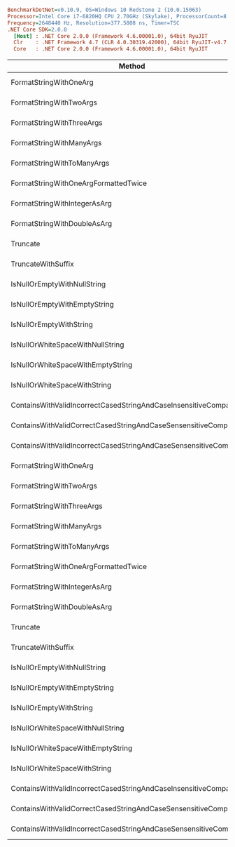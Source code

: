 ``` ini

BenchmarkDotNet=v0.10.9, OS=Windows 10 Redstone 2 (10.0.15063)
Processor=Intel Core i7-6820HQ CPU 2.70GHz (Skylake), ProcessorCount=8
Frequency=2648440 Hz, Resolution=377.5808 ns, Timer=TSC
.NET Core SDK=2.0.0
  [Host] : .NET Core 2.0.0 (Framework 4.6.00001.0), 64bit RyuJIT
  Clr    : .NET Framework 4.7 (CLR 4.0.30319.42000), 64bit RyuJIT-v4.7.2102.0
  Core   : .NET Core 2.0.0 (Framework 4.6.00001.0), 64bit RyuJIT


```
 |                                                             Method |  Job | Runtime |        Mean |     Error |    StdDev |  Gen 0 | Allocated |
 |------------------------------------------------------------------- |----- |-------- |------------:|----------:|----------:|-------:|----------:|
 |                                             FormatStringWithOneArg |  Clr |     Clr | 106.0822 ns | 0.7247 ns | 0.6779 ns | 0.0094 |      40 B |
 |                                            FormatStringWithTwoArgs |  Clr |     Clr | 134.9902 ns | 1.0616 ns | 0.9931 ns | 0.0112 |      48 B |
 |                                          FormatStringWithThreeArgs |  Clr |     Clr | 162.5213 ns | 1.6993 ns | 1.5064 ns | 0.0112 |      48 B |
 |                                           FormatStringWithManyArgs |  Clr |     Clr | 305.8065 ns | 2.9737 ns | 2.7816 ns | 0.0319 |     136 B |
 |                                         FormatStringWithToManyArgs |  Clr |     Clr | 269.4145 ns | 5.0132 ns | 4.6893 ns | 0.0300 |     128 B |
 |                               FormatStringWithOneArgFormattedTwice |  Clr |     Clr | 136.9776 ns | 1.2848 ns | 1.2018 ns | 0.0112 |      48 B |
 |                                       FormatStringWithIntegerAsArg |  Clr |     Clr | 195.5074 ns | 3.7581 ns | 4.1771 ns | 0.0226 |      96 B |
 |                                        FormatStringWithDoubleAsArg |  Clr |     Clr | 636.3814 ns | 4.5731 ns | 4.2777 ns | 0.0238 |     104 B |
 |                                                           Truncate |  Clr |     Clr |  12.5051 ns | 0.1027 ns | 0.0960 ns | 0.0095 |      40 B |
 |                                                 TruncateWithSuffix |  Clr |     Clr |  29.5754 ns | 0.3221 ns | 0.2855 ns | 0.0209 |      88 B |
 |                                        IsNullOrEmptyWithNullString |  Clr |     Clr |   0.0023 ns | 0.0056 ns | 0.0053 ns |      - |       0 B |
 |                                       IsNullOrEmptyWithEmptyString |  Clr |     Clr |   0.0189 ns | 0.0225 ns | 0.0188 ns |      - |       0 B |
 |                                            IsNullOrEmptyWithString |  Clr |     Clr |   0.3825 ns | 0.0204 ns | 0.0181 ns |      - |       0 B |
 |                                   IsNullOrWhiteSpaceWithNullString |  Clr |     Clr |   1.8994 ns | 0.0490 ns | 0.0459 ns |      - |       0 B |
 |                                  IsNullOrWhiteSpaceWithEmptyString |  Clr |     Clr |   1.6028 ns | 0.0208 ns | 0.0194 ns |      - |       0 B |
 |                                       IsNullOrWhiteSpaceWithString |  Clr |     Clr |   3.5152 ns | 0.0541 ns | 0.0506 ns |      - |       0 B |
 |  ContainsWithValidIncorrectCasedStringAndCaseInsensitiveComparison |  Clr |     Clr | 143.0316 ns | 2.7176 ns | 2.4091 ns |      - |       0 B |
 |   ContainsWithValidCorrectCasedStringAndCaseSensensitiveComparison |  Clr |     Clr | 126.2767 ns | 1.4359 ns | 1.2729 ns |      - |       0 B |
 | ContainsWithValidIncorrectCasedStringAndCaseSensensitiveComparison |  Clr |     Clr | 132.4767 ns | 2.1861 ns | 1.9379 ns |      - |       0 B |
 |                                             FormatStringWithOneArg | Core |    Core | 121.3274 ns | 1.4877 ns | 1.3916 ns | 0.0093 |      40 B |
 |                                            FormatStringWithTwoArgs | Core |    Core | 152.4529 ns | 1.6928 ns | 1.5835 ns | 0.0112 |      48 B |
 |                                          FormatStringWithThreeArgs | Core |    Core | 185.7669 ns | 1.2442 ns | 1.1029 ns | 0.0112 |      48 B |
 |                                           FormatStringWithManyArgs | Core |    Core | 337.9421 ns | 3.2652 ns | 3.0542 ns | 0.0319 |     136 B |
 |                                         FormatStringWithToManyArgs | Core |    Core | 296.2758 ns | 3.0655 ns | 2.8675 ns | 0.0300 |     128 B |
 |                               FormatStringWithOneArgFormattedTwice | Core |    Core | 155.9710 ns | 3.1434 ns | 3.7420 ns | 0.0112 |      48 B |
 |                                       FormatStringWithIntegerAsArg | Core |    Core | 191.0974 ns | 1.6696 ns | 1.5618 ns | 0.0226 |      96 B |
 |                                        FormatStringWithDoubleAsArg | Core |    Core | 766.4520 ns | 5.0430 ns | 4.7172 ns | 0.0238 |     104 B |
 |                                                           Truncate | Core |    Core |  13.5358 ns | 0.1757 ns | 0.1644 ns | 0.0095 |      40 B |
 |                                                 TruncateWithSuffix | Core |    Core |  31.1962 ns | 0.2016 ns | 0.1574 ns | 0.0209 |      88 B |
 |                                        IsNullOrEmptyWithNullString | Core |    Core |   0.0026 ns | 0.0060 ns | 0.0050 ns |      - |       0 B |
 |                                       IsNullOrEmptyWithEmptyString | Core |    Core |   0.1120 ns | 0.0316 ns | 0.0280 ns |      - |       0 B |
 |                                            IsNullOrEmptyWithString | Core |    Core |   0.0928 ns | 0.0168 ns | 0.0157 ns |      - |       0 B |
 |                                   IsNullOrWhiteSpaceWithNullString | Core |    Core |   1.4890 ns | 0.0127 ns | 0.0112 ns |      - |       0 B |
 |                                  IsNullOrWhiteSpaceWithEmptyString | Core |    Core |   2.2946 ns | 0.0510 ns | 0.0477 ns |      - |       0 B |
 |                                       IsNullOrWhiteSpaceWithString | Core |    Core |   5.0216 ns | 0.0393 ns | 0.0368 ns |      - |       0 B |
 |  ContainsWithValidIncorrectCasedStringAndCaseInsensitiveComparison | Core |    Core | 129.0601 ns | 1.9881 ns | 1.7624 ns |      - |       0 B |
 |   ContainsWithValidCorrectCasedStringAndCaseSensensitiveComparison | Core |    Core | 116.6350 ns | 1.0295 ns | 0.9127 ns |      - |       0 B |
 | ContainsWithValidIncorrectCasedStringAndCaseSensensitiveComparison | Core |    Core | 123.7082 ns | 0.8269 ns | 0.7331 ns |      - |       0 B |
